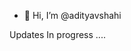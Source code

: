 - 👋 Hi, I’m @adityavshahi

Updates In progress ....

<!---
adityavshahi/adityavshahi is a ✨ special ✨ repository because its `README.md` (this file) appears on your GitHub profile.
You can click the Preview link to take a look at your changes.
--->
